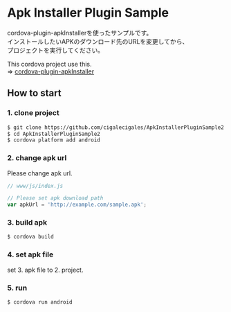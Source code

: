 # Apk Installer Plugin Sample

cordova-plugin-apkInstallerを使ったサンプルです。<br>
インストールしたいAPKのダウンロード先のURLを変更してから、<br>
プロジェクトを実行してください。<br>


This cordova project use this.<br>
 => [cordova-plugin-apkInstaller](https://github.com/cigalecigales/cordova-plugin-apkInstaller)

## How to start
### 1. clone project

```bash
$ git clone https://github.com/cigalecigales/ApkInstallerPluginSample2.git
$ cd ApkInstallerPluginSample2
$ cordova platform add android
```

### 2. change apk url
Please change apk url.

```js
// www/js/index.js

// Please set apk download path
var apkUrl = 'http://example.com/sample.apk';
```

### 3. build apk

```bash
$ cordova build
```

### 4. set apk file
set 3. apk file to 2. project.

### 5. run

```bash
$ cordova run android
```
